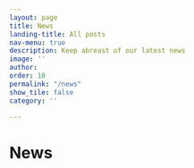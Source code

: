 ```yaml
---
layout: page
title: News
landing-title: All posts
nav-menu: true
description: Keep abreast of our latest news
image: ''
author: 
order: 10
permalink: "/news"
show_tile: false
category: ''

---
```

<h1>News</h1>